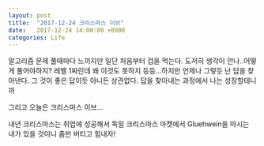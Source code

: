 ```yaml
---
layout: post
title:  "2017-12-24 크리스마스 이브"
date:   2017-12-24 14:00:00 +0900
categories: Life
---
```



알고리즘 문제 풀때마다 느끼지만 일단 처음부터 겁을 먹는다. 도저히 생각이 안나..어떻게 풀어야하지? 레벨 1짜린데 왜 이것도 못하지 등등...하지만 언제나 그렇듯 난 답을 찾아낸다. 그 것이 좋은 답이듯 아니든 상관없다. 답을 찾아내는 과정에서 나는 성장할테니까

그리고 오늘은 크리스마스 이브...

내년 크리스마스는 취업에 성공해서 독일 크리스마스 마켓에서 Gluehwein을 마시는 내가 있을 것이니
좀만 버티고 힘내자!

